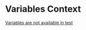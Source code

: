 # Variables Context

[Variables are not available in test](https://pester.dev/docs/usage/discovery-and-run#variables-are-not-available-in-test)
